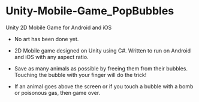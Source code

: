 # Unity-Mobile-Game_PopBubbles
Unity 2D Mobile Game for Android and iOS

- No art has been done yet.

- 2D Mobile game designed on Unity using C#. Written to run on Android and iOS with any aspect ratio.
- Save as many animals as possible by freeing them from their bubbles.  Touching the bubble with your finger
  will do the trick!
- If an animal goes above the screen or if you touch a bubble with a bomb or poisonous gas, then game over.

